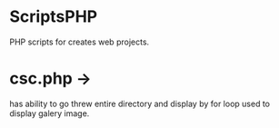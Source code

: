 # ScriptsPHP
PHP scripts for creates web projects. 



# csc.php ->
has ability to go threw entire directory and display by for loop  used to display galery image.

